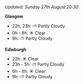*Updated: Sunday 27th August 20:30*

**Glasgow**

* 22h, 23h: :partly_sunny: Partly Cloudy
* 0h - 8h: :sunny: Clear
* 9h: :partly_sunny: Partly Cloudy

**Edinburgh**

* 22h: :sunny: Clear
* 23h - 5h: :partly_sunny: Partly Cloudy
* 6h - 8h: :sunny: Clear
* 9h: :partly_sunny: Partly Cloudy
